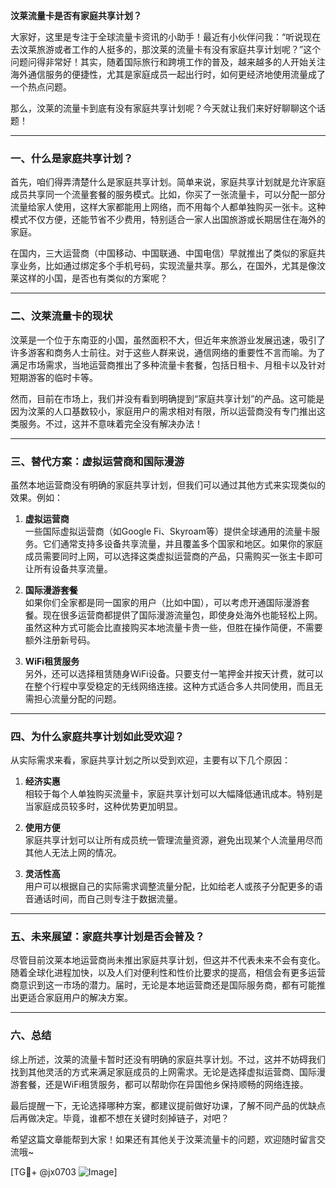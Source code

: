 **汶莱流量卡是否有家庭共享计划？**

大家好，这里是专注于全球流量卡资讯的小助手！最近有小伙伴问我：“听说现在去汶莱旅游或者工作的人挺多的，那汶莱的流量卡有没有家庭共享计划呢？”这个问题问得非常好！其实，随着国际旅行和跨境工作的普及，越来越多的人开始关注海外通信服务的便捷性，尤其是家庭成员一起出行时，如何更经济地使用流量成了一个热点问题。

那么，汶莱的流量卡到底有没有家庭共享计划呢？今天就让我们来好好聊聊这个话题！

---

### **一、什么是家庭共享计划？**
首先，咱们得弄清楚什么是家庭共享计划。简单来说，家庭共享计划就是允许家庭成员共享同一个流量套餐的服务模式。比如，你买了一张流量卡，可以分配一部分流量给家人使用，这样大家都能用上网络，而不用每个人都单独购买一张卡。这种模式不仅方便，还能节省不少费用，特别适合一家人出国旅游或长期居住在海外的家庭。

在国内，三大运营商（中国移动、中国联通、中国电信）早就推出了类似的家庭共享业务，比如通过绑定多个手机号码，实现流量共享。那么，在国外，尤其是像汶莱这样的小国，是否也有类似的方案呢？

---

### **二、汶莱流量卡的现状**
汶莱是一个位于东南亚的小国，虽然面积不大，但近年来旅游业发展迅速，吸引了许多游客和商务人士前往。对于这些人群来说，通信网络的重要性不言而喻。为了满足市场需求，当地运营商推出了多种流量卡套餐，包括日租卡、月租卡以及针对短期游客的临时卡等。

然而，目前在市场上，我们并没有看到明确提到“家庭共享计划”的产品。这可能是因为汶莱的人口基数较小，家庭用户的需求相对有限，所以运营商没有专门推出这类服务。不过，这并不意味着完全没有解决办法！

---

### **三、替代方案：虚拟运营商和国际漫游**
虽然本地运营商没有明确的家庭共享计划，但我们可以通过其他方式来实现类似的效果。例如：

1. **虚拟运营商**  
   一些国际虚拟运营商（如Google Fi、Skyroam等）提供全球通用的流量卡服务。它们通常支持多设备共享流量，并且覆盖多个国家和地区。如果你的家庭成员需要同时上网，可以选择这类虚拟运营商的产品，只需购买一张主卡即可让所有设备共享流量。

2. **国际漫游套餐**  
   如果你们全家都是同一国家的用户（比如中国），可以考虑开通国际漫游套餐。现在很多运营商都提供了国际漫游流量包，即使身处海外也能轻松上网。虽然这种方式可能会比直接购买本地流量卡贵一些，但胜在操作简便，不需要额外注册新号码。

3. **WiFi租赁服务**  
   另外，还可以选择租赁随身WiFi设备。只要支付一笔押金并按天计费，就可以在整个行程中享受稳定的无线网络连接。这种方式适合多人共同使用，而且无需担心流量分配的问题。

---

### **四、为什么家庭共享计划如此受欢迎？**
从实际需求来看，家庭共享计划之所以受到欢迎，主要有以下几个原因：

1. **经济实惠**  
   相较于每个人单独购买流量卡，家庭共享计划可以大幅降低通讯成本。特别是当家庭成员较多时，这种优势更加明显。

2. **使用方便**  
   家庭共享计划可以让所有成员统一管理流量资源，避免出现某个人流量用尽而其他人无法上网的情况。

3. **灵活性高**  
   用户可以根据自己的实际需求调整流量分配，比如给老人或孩子分配更多的语音通话时间，而自己则专注于数据流量。

---

### **五、未来展望：家庭共享计划是否会普及？**
尽管目前汶莱本地运营商尚未推出家庭共享计划，但这并不代表未来不会有变化。随着全球化进程加快，以及人们对便利性和性价比要求的提高，相信会有更多运营商意识到这一市场的潜力。届时，无论是本地运营商还是国际服务商，都有可能推出更适合家庭用户的解决方案。

---

### **六、总结**
综上所述，汶莱的流量卡暂时还没有明确的家庭共享计划。不过，这并不妨碍我们找到其他灵活的方式来满足家庭成员的上网需求。无论是选择虚拟运营商、国际漫游套餐，还是WiFi租赁服务，都可以帮助你在异国他乡保持顺畅的网络连接。

最后提醒一下，无论选择哪种方案，都建议提前做好功课，了解不同产品的优缺点后再做决定。毕竟，谁都不想在关键时刻掉链子，对吧？

希望这篇文章能帮到大家！如果还有其他关于汶莱流量卡的问题，欢迎随时留言交流哦~

[TG💪+ @jx0703 ![Image](https://github.com/user-attachments/assets/dbca1d08-cadb-493c-b0ec-ad6f7a83f270)]